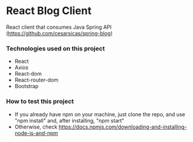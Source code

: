# React Blog Client

React client that consumes Java Spring API (https://github.com/cesarsicas/spring-blog)

### Technologies used on this project
  - React
  - Axios 
  - React-dom
  - React-router-dom
  - Bootstrap

### How to test this project
  - If you already have npm on your machine, just clone the repo, and use "npm install" and, after installing, "npm start" 
  - Otherwise, check https://docs.npmjs.com/downloading-and-installing-node-js-and-npm 